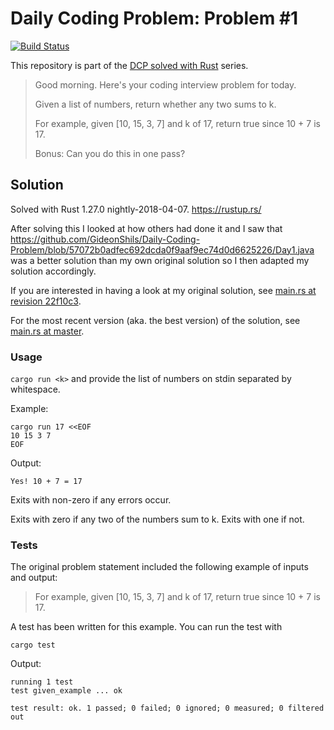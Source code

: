 # Daily Coding Problem: Problem #1

[![Build Status](https://travis-ci.org/DCP-solved-with-Rust/dcp_00001.svg?branch=master)](https://travis-ci.org/DCP-solved-with-Rust/dcp_00001?branch=master)

This repository is part of the [DCP solved with Rust](https://dcp-solved-with-rust.github.io/) series.

> Good morning. Here's your coding interview problem for today.
>
> Given a list of numbers, return whether any two sums to k.
>
> For example, given [10, 15, 3, 7] and k of 17, return true since 10 + 7 is 17.
>
> Bonus: Can you do this in one pass?

## Solution

Solved with Rust 1.27.0 nightly-2018-04-07. https://rustup.rs/

After solving this I looked at how others had done it and I saw that
https://github.com/GideonShils/Daily-Coding-Problem/blob/57072b0adfec692dcda0f9aaf9ec74d0d6625226/Day1.java
was a better solution than my own original solution so I then adapted
my solution accordingly.

If you are interested in having a look at my original solution, see
[main.rs at revision 22f10c3](https://github.com/DCP-solved-with-Rust/dcp_00001/blob/22f10c3b1e23a01563686f41b9c04f667e2196be/src/main.rs).

For the most recent version (aka. the best version) of the solution, see
[main.rs at master](https://github.com/DCP-solved-with-Rust/dcp_00001/blob/master/src/main.rs).

### Usage

`cargo run <k>` and provide the list of numbers on stdin separated by whitespace.

Example:

```
cargo run 17 <<EOF
10 15 3 7
EOF
```

Output:

```
Yes! 10 + 7 = 17
```

Exits with non-zero if any errors occur.

Exits with zero if any two of the numbers sum to k. Exits with one if not.

### Tests

The original problem statement included the following example of inputs and output:

> For example, given [10, 15, 3, 7] and k of 17, return true since 10 + 7 is 17.

A test has been written for this example. You can run the test with

```
cargo test
```

Output:

```
running 1 test
test given_example ... ok

test result: ok. 1 passed; 0 failed; 0 ignored; 0 measured; 0 filtered out
```
